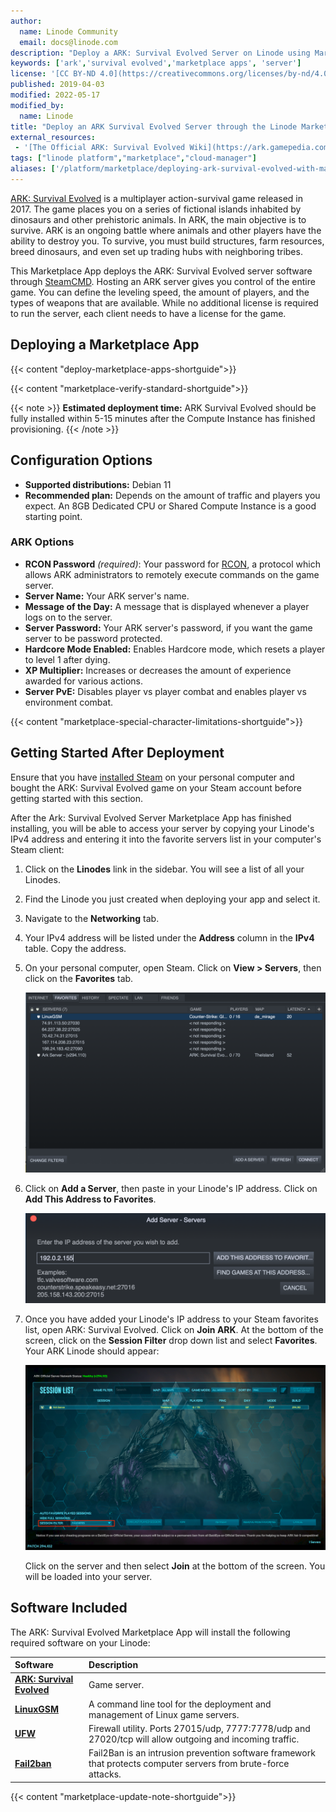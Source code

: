 ```yaml
---
author:
  name: Linode Community
  email: docs@linode.com
description: "Deploy a ARK: Survival Evolved Server on Linode using Marketplace Apps."
keywords: ['ark','survival evolved','marketplace apps', 'server']
license: '[CC BY-ND 4.0](https://creativecommons.org/licenses/by-nd/4.0)'
published: 2019-04-03
modified: 2022-05-17
modified_by:
  name: Linode
title: "Deploy an ARK Survival Evolved Server through the Linode Marketplace"
external_resources:
 - '[The Official ARK: Survival Evolved Wiki](https://ark.gamepedia.com/ARK_Survival_Evolved_Wiki)'
tags: ["linode platform","marketplace","cloud-manager"]
aliases: ['/platform/marketplace/deploying-ark-survival-evolved-with-marketplace-apps/', '/platform/one-click/deploying-ark-survival-evolved-with-one-click-apps/','/guides/deploying-ark-survival-evolved-with-one-click-apps/','/guides/deploying-ark-survival-evolved-with-marketplace-apps/','/guides/ark-survival-evolved-marketplace-app/']
---
```


[ARK: Survival Evolved](http://playark.com/ark-survival-evolved/) is a multiplayer action-survival game released in 2017. The game places you on a series of fictional islands inhabited by dinosaurs and other prehistoric animals. In ARK, the main objective is to survive. ARK is an ongoing battle where animals and other players have the ability to destroy you. To survive, you must build structures, farm resources, breed dinosaurs, and even set up trading hubs with neighboring tribes.

This Marketplace App deploys the ARK: Survival Evolved server software through [SteamCMD](https://developer.valvesoftware.com/wiki/SteamCMD). Hosting an ARK server gives you control of the entire game. You can define the leveling speed, the amount of players, and the types of weapons that are available. While no additional license is required to run the server, each client needs to have a license for the game.

## Deploying a Marketplace App

{{< content "deploy-marketplace-apps-shortguide">}}

{{< content "marketplace-verify-standard-shortguide">}}

{{< note >}}
**Estimated deployment time:** ARK Survival Evolved should be fully installed within 5-15 minutes after the Compute Instance has finished provisioning.
{{< /note >}}

## Configuration Options

- **Supported distributions:** Debian 11
- **Recommended plan:** Depends on the amount of traffic and players you expect. An 8GB Dedicated CPU or Shared Compute Instance is a good starting point.

### ARK Options

- **RCON Password** *(required)*: Your password for [RCON](https://developer.valvesoftware.com/wiki/Source_RCON_Protocol), a protocol which allows ARK administrators to remotely execute commands on the game server.
- **Server Name:** Your ARK server's name.
- **Message of the Day:** A message that is displayed whenever a player logs on to the server.
- **Server Password:** Your ARK server's password, if you want the game server to be password protected.
- **Hardcore Mode Enabled:** Enables Hardcore mode, which resets a player to level 1 after dying.
- **XP Multiplier:** Increases or decreases the amount of experience awarded for various actions.
- **Server PvE:** Disables player vs player combat and enables player vs environment combat.

{{< content "marketplace-special-character-limitations-shortguide">}}

## Getting Started After Deployment

Ensure that you have [installed Steam](https://store.steampowered.com/about/) on your personal computer and bought the ARK: Survival Evolved game on your Steam account before getting started with this section.

After the Ark: Survival Evolved Server Marketplace App has finished installing, you will be able to access your server by copying your Linode's IPv4 address and entering it into the favorite servers list in your computer's Steam client:

1. Click on the **Linodes** link in the sidebar. You will see a list of all your Linodes.

1. Find the Linode you just created when deploying your app and select it.

1. Navigate to the **Networking** tab.

1. Your IPv4 address will be listed under the **Address** column in the **IPv4** table. Copy the address.

1. On your personal computer, open Steam. Click on **View > Servers**, then click on the **Favorites** tab.

    ![The Steam favorite servers dialog box.](ark-marketplace-steam-favorite-servers.png)

1. Click on **Add a Server**, then paste in your Linode's IP address. Click on **Add This Address to Favorites**.

    ![Add your server to your list of favorite servers.](ark-marketplace-add-server.png)

1.  Once you have added your Linode's IP address to your Steam favorites list, open ARK: Survival Evolved. Click on **Join ARK**. At the bottom of the screen, click on the **Session Filter** drop down list and select **Favorites**. Your ARK Linode should appear:

    ![ARK server list containing the Linode that was added to Steam favorites.](ark-marketplace-session-filter.png)

    Click on the server and then select **Join** at the bottom of the screen. You will be loaded into your server.

## Software Included

The ARK: Survival Evolved Marketplace App will install the following required software on your Linode:

| **Software** | **Description** |
|:--------------|:------------|
| [**ARK: Survival Evolved**](https://store.steampowered.com/app/346110/ARK_Survival_Evolved/) | Game server. |
| [**LinuxGSM**](https://linuxgsm.com) | A command line tool for the deployment and management of Linux game servers. |
| [**UFW**](https://wiki.ubuntu.com/UncomplicatedFirewall) | Firewall utility. Ports 27015/udp, 7777:7778/udp and 27020/tcp will allow outgoing and incoming traffic. |
| [**Fail2ban**](https://www.fail2ban.org/wiki/index.php/Main_Page) | Fail2Ban is an intrusion prevention software framework that protects computer servers from brute-force attacks. |

{{< content "marketplace-update-note-shortguide">}}

